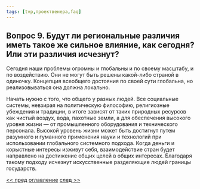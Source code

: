 ```yaml
---
tags: [tvp,проектвенера,faq]
---
```

## Вопрос 9. Будут ли региональные различия иметь такое же сильное влияние, как сегодня? Или эти различия исчезнут?

Сегодня наши проблемы огромны и глобальны и по своему масштабу, и по воздействию. Они не могут быть решены какой-либо страной в одиночку. Концепция всеобщего достояния по своей сути глобальна, но реализовываться она должна локально.

Начать нужно с того, что общего у разных людей. Все социальные системы, невзирая на политическую философию, религиозные убеждения и традиции, в итоге зависят от таких природных ресурсов как чистый воздух, вода, пахотные земли, а для обеспечения высокого уровня жизни — от промышленного оборудования и технического персонала. Высокой уровень жизни может быть достигнут путем разумного и гуманного применения науки и технологий при использовании глобального системного подхода. Когда деньги и корыстные интересы изживут себя, взаимодействие стран будет направлено на достижение общих целей в общих интересах. Благодаря такому подходу исчезнут искусственные разделяющие людей границы государств.

[<< пред](Вопрос%208.%20Разве%20не%20станут%20сопротивляться%20богатые%20и%20сильные%20мира%20сего.md) [оглавление](FAQ%20%D0%BF%D0%BE%20%D0%BF%D1%80%D0%BE%D0%B5%D0%BA%D1%82%D1%83%20%C2%AB%D0%92%D0%B5%D0%BD%D0%B5%D1%80%D0%B0%C2%BB.md) [след >>](Вопрос%2010.%20От%20какого%20рода%20притеснения%20и%20угнетения%20избавлены%20люди%20в%20концепции%20Проекта%20Венера.md)